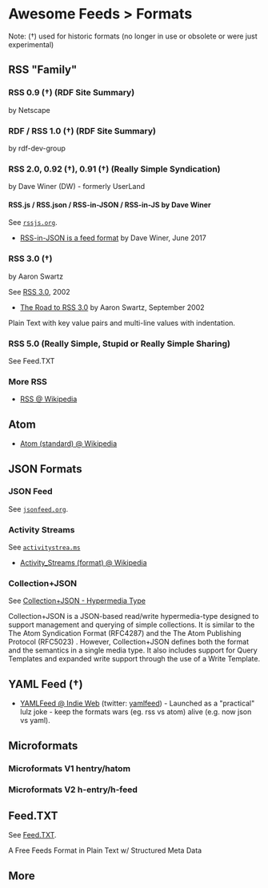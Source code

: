 
# Awesome Feeds > Formats


Note: (†) used for historic formats (no longer in use or obsolete or were just experimental)


## RSS "Family"


### RSS 0.9 (†)  (RDF Site Summary) 

by Netscape


### RDF / RSS 1.0 (†) (RDF Site Summary)

by rdf-dev-group 


### RSS 2.0, 0.92 (†), 0.91 (†)   (Really Simple Syndication)

by Dave Winer (DW) - formerly UserLand

#### RSS.js / RSS.json / RSS-in-JSON / RSS-in-JS by Dave Winer

See [`rssjs.org`](http://rssjs.org).

- [RSS-in-JSON is a feed format](https://github.com/scripting/Scripting-News/blob/master/rss-in-json/README.md) by Dave Winer, June 2017


### RSS 3.0 (†)

by Aaron Swartz

See [RSS 3.0](http://www.aaronsw.com/2002/rss30), 2002

- [The Road to RSS 3.0](http://www.aaronsw.com/weblog/000574) by Aaron Swartz, September 2002

Plain Text with key value pairs and multi-line values with indentation.



### RSS 5.0   (Really Simple, Stupid or Really Simple Sharing)

See Feed.TXT


### More RSS

- [RSS @ Wikipedia](https://en.wikipedia.org/wiki/RSS)


## Atom

- [Atom (standard) @ Wikipedia](https://en.wikipedia.org/wiki/Atom_(standard))



## JSON Formats

### JSON Feed

See [`jsonfeed.org`](https://jsonfeed.org).

### Activity Streams

See [`activitystrea.ms`](http://activitystrea.ms)

- [Activity_Streams (format) @ Wikipedia](https://en.wikipedia.org/wiki/Activity_Streams_(format))

### Collection+JSON

See [Collection+JSON - Hypermedia Type](http://amundsen.com/media-types/collection/)

Collection+JSON is a JSON-based read/write hypermedia-type designed to support management and querying of simple collections. It is similar to the The Atom Syndication Format (RFC4287) and the The Atom Publishing Protocol (RFC5023) . However, Collection+JSON defines both the format and the semantics in a single media type. It also includes support for Query Templates and expanded write support through the use of a Write Template.




## YAML Feed (†)

- [YAMLFeed @ Indie Web](https://indieweb.org/YAMLFeed) (twitter: [yamlfeed](https://twitter.com/yamlfeed)) - Launched as a "practical" lulz joke - keep the formats wars (eg. rss vs atom) alive (e.g. now json vs yaml).


## Microformats

### Microformats V1  hentry/hatom

### Microformats V2  h-entry/h-feed



## Feed.TXT

See [Feed.TXT](https://feedtxt.github.io).

A Free Feeds Format in Plain Text w/ Structured Meta Data




## More

